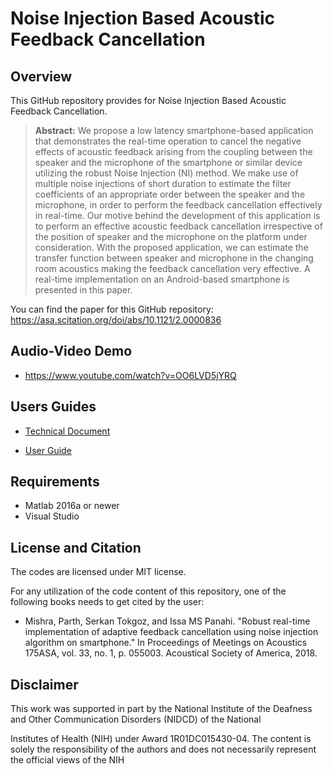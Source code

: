 # Noise Injection Based Acoustic Feedback Cancellation


## Overview
This GitHub repository provides for Noise Injection Based Acoustic Feedback Cancellation.

> **Abstract:** We propose a low latency smartphone-based application that demonstrates the real-time operation to cancel the negative effects of acoustic feedback arising from the coupling between the speaker and the microphone of the smartphone or similar device utilizing the robust Noise Injection (NI) method. We make use of multiple noise injections of short duration to estimate the filter coefficients of an appropriate order between the speaker and the microphone, in order to perform the feedback cancellation effectively in real-time. Our motive behind the development of this application is to perform an effective acoustic feedback cancellation irrespective of the position of speaker and the microphone on the platform under consideration. With the proposed application, we can estimate the transfer function between speaker and microphone in the changing room acoustics making the feedback cancellation very effective. A real-time implementation on an Android-based smartphone is presented in this paper.

You can find the paper for this GitHub repository: https://asa.scitation.org/doi/abs/10.1121/2.0000836

## Audio-Video Demo

- https://www.youtube.com/watch?v=OO6LVD5jYRQ

## Users Guides

- [Technical Document](https://github.com/ssprl/Noise-Injection-Based-Acoustic-Feedback-Cancellation/blob/master/Real_Time_Noise_Injection.pdf)

- [User Guide](https://github.com/ssprl/Noise-Injection-Based-Acoustic-Feedback-Cancellation/blob/master/User-Guide-Android_AFC_NI.pdf)

## Requirements 
- Matlab 2016a or newer
- Visual Studio

## License and Citation
The codes are licensed under MIT license.

For any utilization of the code content of this repository, one of the following books needs to get cited by the user:

- Mishra, Parth, Serkan Tokgoz, and Issa MS Panahi. "Robust real-time implementation of adaptive feedback cancellation using noise injection algorithm on smartphone." In Proceedings of Meetings on Acoustics 175ASA, vol. 33, no. 1, p. 055003. Acoustical Society of America, 2018.

## Disclaimer
This work was supported in part by the National Institute of the Deafness and Other Communication Disorders (NIDCD) of the National

Institutes of Health (NIH) under Award 1R01DC015430-04. The content is solely the responsibility of the authors and does not necessarily represent the official views of the NIH
